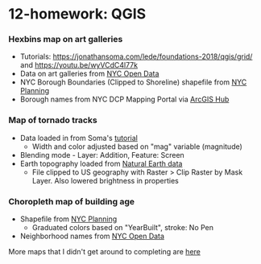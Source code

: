 # 12-homework: QGIS

### Hexbins map on art galleries
* Tutorials: https://jonathansoma.com/lede/foundations-2018/qgis/grid/ and https://youtu.be/wyVCdC4l77k 
* Data on art galleries from [NYC Open Data](https://data.cityofnewyork.us/Recreation/New-York-City-Art-Galleries/tgyc-r5jh)
* NYC Borough Boundaries (Clipped to Shoreline) shapefile from [NYC Planning](https://www1.nyc.gov/site/planning/data-maps/open-data/districts-download-metadata.page)
* Borough names from NYC DCP Mapping Portal via [ArcGIS Hub](https://hub.arcgis.com/datasets/DCP::nyc-borough-boundary/about)

### Map of tornado tracks
* Data loaded in from Soma's [tutorial](https://gist.github.com/jsoma/807c07ad59064b7fef96c8d561834e2d)
    * Width and color adjusted based on "mag" variable (magnitude)
* Blending mode - Layer: Addition, Feature: Screen
* Earth topography loaded from [Natural Earth data](https://www.naturalearthdata.com/downloads/10m-raster-data/10m-shaded-relief/)
    * File clipped to US geography with Raster > Clip Raster by Mask Layer. Also lowered brightness in properties

### Choropleth map of building age
* Shapefile from [NYC Planning](https://www1.nyc.gov/site/planning/data-maps/open-data/dwn-pluto-mappluto.page)
    * Graduated colors based on "YearBuilt", stroke: No Pen
* Neighborhood names from [NYC Open Data](https://data.cityofnewyork.us/City-Government/Neighborhood-Names-GIS/99bc-9p23/data)

More maps that I didn't get around to completing are [here](https://gist.github.com/jsoma/807c07ad59064b7fef96c8d561834e2d)
